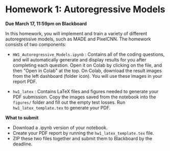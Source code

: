 # Homework 1: Autoregressive Models

**Due March 17, 11:59pm on Blackboard**

In this homework, you will implement and train a variety of different autoregressive models, such as MADE and PixelCNN. The homework consists of two components:

* `HW1_Autoregressive_Models.ipynb` : Contains all of the coding questions, and will automatically generate and display results for you after completing each question. Open it on Colab by clicking on the file, and then "Open in Colab" at the top. On Colab, download the result images from the left dashboard (folder icon). You will use these images in your report PDF.

* `hw1_latex` :  Contains LaTeX files and figures needed to generate your PDF submission. Copy the images saved from the notebook into the `figures/` folder and fill out the empty test losses. Run `hw1_latex_template.tex` to generate your PDF. 

**What to submit**

* Download a .ipynb version of your notebook.
* Create your PDF report by running the `hw1_latex_template.tex` file.
* ZIP these two files together and submit them to Blackboard by the deadline.
